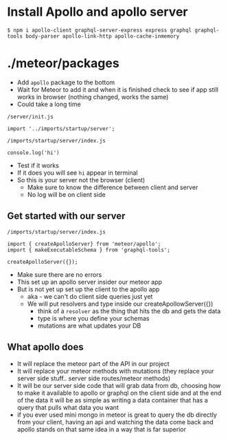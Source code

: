 # Install Apollo and apollo server
`$ npm i apollo-client graphql-server-express express graphql graphql-tools body-parser apollo-link-http apollo-cache-inmemory`

# ./meteor/packages
* Add `apollo` package to the bottom
* Wait for Meteor to add it and when it is finished check to see if app still works in browser (nothing changed, works the same)
* Could take a long time

`/server/init.js`

```
import '../imports/startup/server';
```

`/imports/startup/server/index.js`

```
console.log('hi')
```

* Test if it works
* If it does you will see `hi` appear in terminal
* So this is your server not the browser (client)
    - Make sure to know the difference between client and server
    - No log will be on client side

## Get started with our server
`/imports/startup/server/index.js`

```
import { createApolloServer} from 'meteor/apollo';
import { makeExecutableSchema } from 'graphql-tools';

createApolloServer({});
```

* Make sure there are no errors
* This set up an apollo server insider our meteor app
* But is not yet up set up the client to the apollo app
    - aka - we can't do client side queries just yet
    - We will put resolvers and type inside our createApollowServer({})
        + think of a `resolver` as the thing that hits the db and gets the data
        + type is where you define your schemas
        + mutations are what updates your DB

## What apollo does
* It will replace the meteor part of the API in our project
* It will replace your meteor methods with mutations (they replace your server side stuff.. server side routes/meteor methods)
* It will be our server side code that will grab data from db, choosing how to make it available to apollo or graphql on the client side and at the end of the data it will be as simple as writing a data container that has a query that pulls what data you want
* if you ever used mini mongo in meteor is great to query the db directly from your client, having an api and watching the data come back and apollo stands on that same idea in a way that is far superior 
